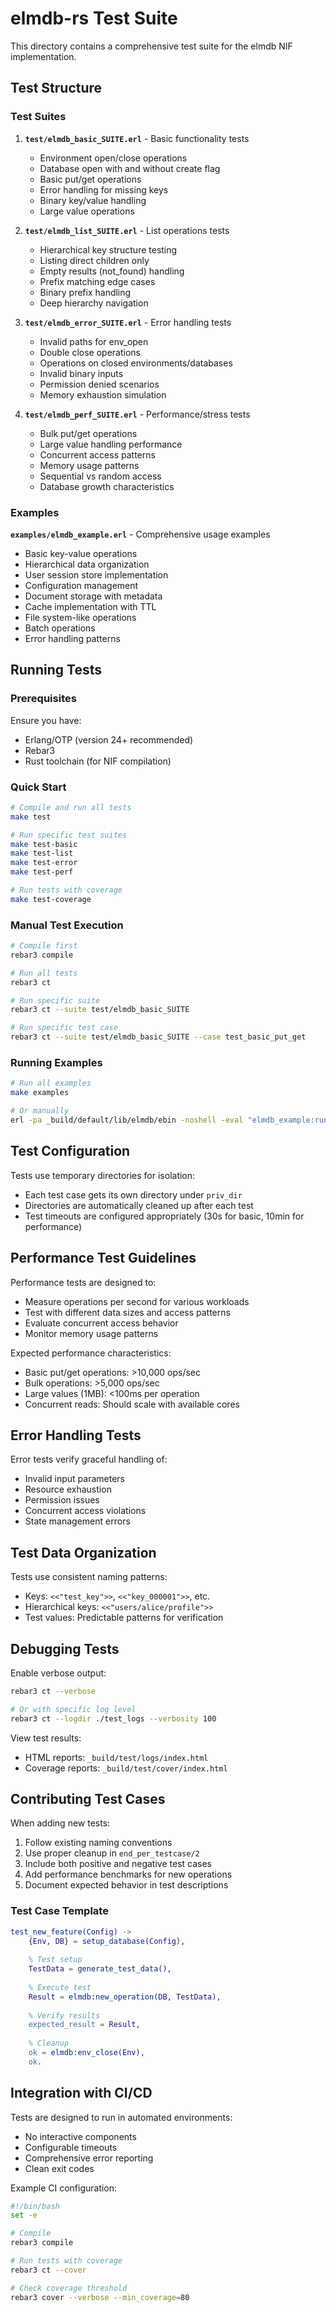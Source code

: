 # elmdb-rs Test Suite

This directory contains a comprehensive test suite for the elmdb NIF implementation.

## Test Structure

### Test Suites

1. **`test/elmdb_basic_SUITE.erl`** - Basic functionality tests
   - Environment open/close operations
   - Database open with and without create flag
   - Basic put/get operations
   - Error handling for missing keys
   - Binary key/value handling
   - Large value operations

2. **`test/elmdb_list_SUITE.erl`** - List operations tests
   - Hierarchical key structure testing
   - Listing direct children only
   - Empty results (not_found) handling
   - Prefix matching edge cases
   - Binary prefix handling
   - Deep hierarchy navigation

3. **`test/elmdb_error_SUITE.erl`** - Error handling tests
   - Invalid paths for env_open
   - Double close operations
   - Operations on closed environments/databases
   - Invalid binary inputs
   - Permission denied scenarios
   - Memory exhaustion simulation

4. **`test/elmdb_perf_SUITE.erl`** - Performance/stress tests
   - Bulk put/get operations
   - Large value handling performance
   - Concurrent access patterns
   - Memory usage patterns
   - Sequential vs random access
   - Database growth characteristics

### Examples

**`examples/elmdb_example.erl`** - Comprehensive usage examples
- Basic key-value operations
- Hierarchical data organization
- User session store implementation
- Configuration management
- Document storage with metadata
- Cache implementation with TTL
- File system-like operations
- Batch operations
- Error handling patterns

## Running Tests

### Prerequisites

Ensure you have:
- Erlang/OTP (version 24+ recommended)
- Rebar3
- Rust toolchain (for NIF compilation)

### Quick Start

```bash
# Compile and run all tests
make test

# Run specific test suites
make test-basic
make test-list
make test-error
make test-perf

# Run tests with coverage
make test-coverage
```

### Manual Test Execution

```bash
# Compile first
rebar3 compile

# Run all tests
rebar3 ct

# Run specific suite
rebar3 ct --suite test/elmdb_basic_SUITE

# Run specific test case
rebar3 ct --suite test/elmdb_basic_SUITE --case test_basic_put_get
```

### Running Examples

```bash
# Run all examples
make examples

# Or manually
erl -pa _build/default/lib/elmdb/ebin -noshell -eval "elmdb_example:run_all_examples(), halt()."
```

## Test Configuration

Tests use temporary directories for isolation:
- Each test case gets its own directory under `priv_dir`
- Directories are automatically cleaned up after each test
- Test timeouts are configured appropriately (30s for basic, 10min for performance)

## Performance Test Guidelines

Performance tests are designed to:
- Measure operations per second for various workloads
- Test with different data sizes and access patterns
- Evaluate concurrent access behavior
- Monitor memory usage patterns

Expected performance characteristics:
- Basic put/get operations: >10,000 ops/sec
- Bulk operations: >5,000 ops/sec
- Large values (1MB): <100ms per operation
- Concurrent reads: Should scale with available cores

## Error Handling Tests

Error tests verify graceful handling of:
- Invalid input parameters
- Resource exhaustion
- Permission issues
- Concurrent access violations
- State management errors

## Test Data Organization

Tests use consistent naming patterns:
- Keys: `<<"test_key">>`, `<<"key_000001">>`, etc.
- Hierarchical keys: `<<"users/alice/profile">>`
- Test values: Predictable patterns for verification

## Debugging Tests

Enable verbose output:
```bash
rebar3 ct --verbose

# Or with specific log level
rebar3 ct --logdir ./test_logs --verbosity 100
```

View test results:
- HTML reports: `_build/test/logs/index.html`
- Coverage reports: `_build/test/cover/index.html`

## Contributing Test Cases

When adding new tests:

1. Follow existing naming conventions
2. Use proper cleanup in `end_per_testcase/2`
3. Include both positive and negative test cases
4. Add performance benchmarks for new operations
5. Document expected behavior in test descriptions

### Test Case Template

```erlang
test_new_feature(Config) ->
    {Env, DB} = setup_database(Config),
    
    % Test setup
    TestData = generate_test_data(),
    
    % Execute test
    Result = elmdb:new_operation(DB, TestData),
    
    % Verify results
    expected_result = Result,
    
    % Cleanup
    ok = elmdb:env_close(Env),
    ok.
```

## Integration with CI/CD

Tests are designed to run in automated environments:
- No interactive components
- Configurable timeouts
- Comprehensive error reporting
- Clean exit codes

Example CI configuration:
```bash
#!/bin/bash
set -e

# Compile
rebar3 compile

# Run tests with coverage
rebar3 ct --cover

# Check coverage threshold
rebar3 cover --verbose --min_coverage=80
```